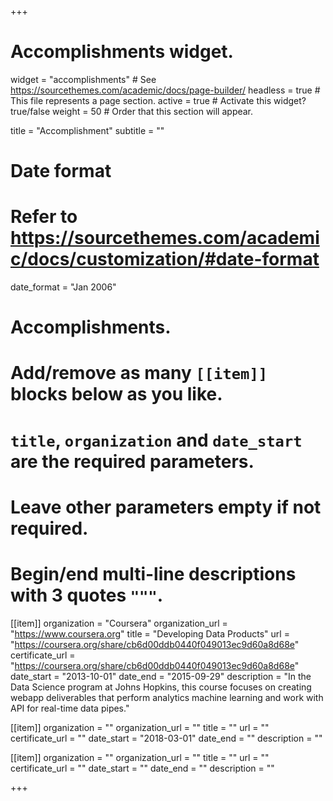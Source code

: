 +++
# Accomplishments widget.
widget = "accomplishments"  # See https://sourcethemes.com/academic/docs/page-builder/
headless = true  # This file represents a page section.
active = true  # Activate this widget? true/false
weight = 50  # Order that this section will appear.

title = "Accomplishment"
subtitle = ""

# Date format
#   Refer to https://sourcethemes.com/academic/docs/customization/#date-format
date_format = "Jan 2006"

# Accomplishments.
#   Add/remove as many `[[item]]` blocks below as you like.
#   `title`, `organization` and `date_start` are the required parameters.
#   Leave other parameters empty if not required.
#   Begin/end multi-line descriptions with 3 quotes `"""`.

[[item]]
  organization = "Coursera"
  organization_url = "https://www.coursera.org"
  title = "Developing Data Products"
  url = "https://coursera.org/share/cb6d00ddb0440f049013ec9d60a8d68e"
  certificate_url = "https://coursera.org/share/cb6d00ddb0440f049013ec9d60a8d68e"
  date_start = "2013-10-01"
  date_end = "2015-09-29"
  description = "In the Data Science program at Johns Hopkins, this course focuses on creating webapp deliverables that perform analytics machine learning and work with API for real-time data pipes."

[[item]]
  organization = ""
  organization_url = ""
  title = ""
  url = ""
  certificate_url = ""
  date_start = "2018-03-01"
  date_end = ""
  description = ""
  
[[item]]
  organization = ""
  organization_url = ""
  title = ""
  url = ""
  certificate_url = ""
  date_start = ""
  date_end = ""
  description = ""

+++
